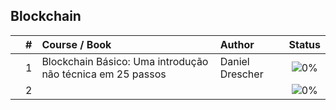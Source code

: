 ## Blockchain


|  | # | Course / Book | Author | Status |
|:---:|:---:|:---|:---|:---:|
|  | 1 | Blockchain Básico: Uma introdução não técnica em 25 passos | Daniel Drescher | ![0%](https://progress-bar.dev/0) |
|  | 2 |  |  | ![0%](https://progress-bar.dev/0) |